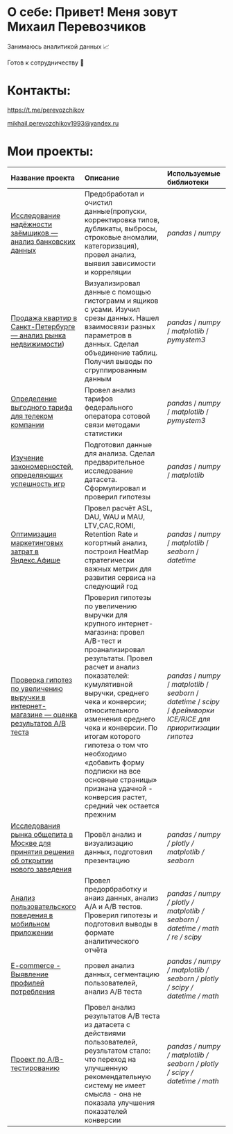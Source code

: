 # О себе: Привет! Меня зовут Михаил Перевозчиков
Занимаюсь аналитикой данных 📈

Готов к сотрудничеству 🤝
# Контакты:
https://t.me/perevozchikov

mikhail.perevozchikov1993@yandex.ru
# Мои проекты:
| Название проекта | Описание | Используемые библиотеки | 
| :---------------------- | :---------------------- | :---------------------- |
| [Исследование надёжности заёмщиков — анализ банковских данных](https://github.com/MikhailPerevozchikov/yandex_praktikum_projects/tree/main/1.%D0%98%D1%81%D1%81%D0%BB%D0%B5%D0%B4%D0%BE%D0%B2%D0%B0%D0%BD%D0%B8%D0%B5%20%D0%BD%D0%B0%D0%B4%D1%91%D0%B6%D0%BD%D0%BE%D1%81%D1%82%D0%B8%20%D0%B7%D0%B0%D1%91%D0%BC%D1%89%D0%B8%D0%BA%D0%BE%D0%B2) | Предобработал и очистил данные(пропуски, корректировка типов, дубликаты, выбросы, строковые аномалии, категоризация), провел анализ, выявил зависимости и корреляции| *pandas* / *numpy* |
| [Продажа квартир в Санкт-Петербурге — анализ рынка недвижимости](https://github.com/MikhailPerevozchikov/yandex_praktikum_projects/tree/main/2.%20%D0%9F%D1%80%D0%BE%D0%B4%D0%B0%D0%B6%D0%B0%20%D0%BA%D0%B2%D0%B0%D1%80%D1%82%D0%B8%D1%80%20%D0%B2%20%D0%A1%D0%B0%D0%BD%D0%BA%D1%82-%D0%9F%D0%B5%D1%82%D0%B5%D1%80%D0%B1%D1%83%D1%80%D0%B3%D0%B5%20%E2%80%94%20%D0%B0%D0%BD%D0%B0%D0%BB%D0%B8%D0%B7%20%D1%80%D1%8B%D0%BD%D0%BA%D0%B0%20%D0%BD%D0%B5%D0%B4%D0%B2%D0%B8%D0%B6%D0%B8%D0%BC%D0%BE%D1%81%D1%82%D0%B8)) | Визуализировал данные с помощью гистограмм и ящиков с усами. Изучил срезы данных. Нашел взаимосвязи разных параметров в данных. Сделал объединение таблиц. Получил выводы по сгруппированным данным| *pandas* / *numpy* / *matplotlib* / *pymystem3* |
| [Определение выгодного тарифа для телеком компании](https://github.com/MikhailPerevozchikov/yandex_praktikum_projects/tree/main/3.%20%D0%9E%D0%BF%D1%80%D0%B5%D0%B4%D0%B5%D0%BB%D0%B5%D0%BD%D0%B8%D0%B5%20%D0%B2%D1%8B%D0%B3%D0%BE%D0%B4%D0%BD%D0%BE%D0%B3%D0%BE%20%D1%82%D0%B0%D1%80%D0%B8%D1%84%D0%B0%20%D0%B4%D0%BB%D1%8F%20%D1%82%D0%B5%D0%BB%D0%B5%D0%BA%D0%BE%D0%BC%20%D0%BA%D0%BE%D0%BC%D0%BF%D0%B0%D0%BD%D0%B8%D0%B8) | Провел анализ тарифов федерального оператора сотовой связи методами статистики| *panda*s / *numpy* / *matplotlib* / *pymystem3* |
| [Изучение закономерностей, определяющих успешность игр](https://github.com/MikhailPerevozchikov/yandex_praktikum_projects/tree/main/4.%20%D0%98%D0%B7%D1%83%D1%87%D0%B5%D0%BD%D0%B8%D0%B5%20%D0%B7%D0%B0%D0%BA%D0%BE%D0%BD%D0%BE%D0%BC%D0%B5%D1%80%D0%BD%D0%BE%D1%81%D1%82%D0%B5%D0%B9%2C%20%D0%BE%D0%BF%D1%80%D0%B5%D0%B4%D0%B5%D0%BB%D1%8F%D1%8E%D1%89%D0%B8%D1%85%20%D1%83%D1%81%D0%BF%D0%B5%D1%88%D0%BD%D0%BE%D1%81%D1%82%D1%8C%20%D0%B8%D0%B3%D1%80) | Подготовил данные для анализа. Сделал предварительное исследование датасета. Сформулировал и проверил гипотезы|*pandas* / *numpy* / *matplotlib* |
| [Оптимизация маркетинговых затрат в Яндекс.Афише](https://github.com/MikhailPerevozchikov/yandex_praktikum_projects/tree/main/5.%20%D0%9E%D0%BF%D1%82%D0%B8%D0%BC%D0%B8%D0%B7%D0%B0%D1%86%D0%B8%D1%8F%20%D0%BC%D0%B0%D1%80%D0%BA%D0%B5%D1%82%D0%B8%D0%BD%D0%B3%D0%BE%D0%B2%D1%8B%D1%85%20%D0%B7%D0%B0%D1%82%D1%80%D0%B0%D1%82%20%D0%B2%20%D0%AF%D0%BD%D0%B4%D0%B5%D0%BA%D1%81.%D0%90%D1%84%D0%B8%D1%88%D0%B5) | Провел расчёт ASL, DAU, WAU и MAU, LTV,CAC,ROMI, Retention Rate и когортный анализ, построил HeatMap стратегически важных метрик для развития сервиса на следующий год|*pandas* / *numpy* / *matplotlib* / *seaborn* / *datetime* |
| [Проверка гипотез по увеличению выручки в интернет-магазине — оценка результатов A/B теста](https://github.com/MikhailPerevozchikov/yandex_praktikum_projects/tree/main/6.%20%D0%9F%D1%80%D0%BE%D0%B2%D0%B5%D1%80%D0%BA%D0%B0%20%D0%B3%D0%B8%D0%BF%D0%BE%D1%82%D0%B5%D0%B7%20%D0%BF%D0%BE%20%D1%83%D0%B2%D0%B5%D0%BB%D0%B8%D1%87%D0%B5%D0%BD%D0%B8%D1%8E%20%D0%B2%D1%8B%D1%80%D1%83%D1%87%D0%BA%D0%B8%20%D0%B2%20%D0%B8%D0%BD%D1%82%D0%B5%D1%80%D0%BD%D0%B5%D1%82-%D0%BC%D0%B0%D0%B3%D0%B0%D0%B7%D0%B8%D0%BD%D0%B5%20%E2%80%94%20%D0%BE%D1%86%D0%B5%D0%BD%D0%BA%D0%B0%20%D1%80%D0%B5%D0%B7%D1%83%D0%BB%D1%8C%D1%82%D0%B0%D1%82%D0%BE%D0%B2%20AB%20%D1%82%D0%B5%D1%81%D1%82%D0%B0) | Проверил гипотезы по увеличению выручки для крупного интернет-магазина: провел A/B-тест и проанализировал результаты. Провел расчет и анализ показателей: кумулятивной выручки, среднего чека и конверсии; относительного изменения среднего чека и конверсии. По итогам которого гипотеза о том что необходимо «добавить форму подписки на все основные страницы» признана удачной -  конверсия растет, средний чек остается прежним|*pandas* / *numpy* / *matplotlib* / *seaborn* / *datetime* / *scipy* / *фреймворки ICE/RICE для приоритизации гипотез* |
| [Исследования рынка общепита в Москве для принятия решения об открытии нового заведения](https://github.com/MikhailPerevozchikov/yandex_praktikum_projects/tree/main/7.%20%D0%98%D1%81%D1%81%D0%BB%D0%B5%D0%B4%D0%BE%D0%B2%D0%B0%D0%BD%D0%B8%D1%8F%20%D1%80%D1%8B%D0%BD%D0%BA%D0%B0%20%D0%BE%D0%B1%D1%89%D0%B5%D0%BF%D0%B8%D1%82%D0%B0%20%D0%B2%20%D0%9C%D0%BE%D1%81%D0%BA%D0%B2%D0%B5%20%D0%B4%D0%BB%D1%8F%20%D0%BF%D1%80%D0%B8%D0%BD%D1%8F%D1%82%D0%B8%D1%8F%20%D1%80%D0%B5%D1%88%D0%B5%D0%BD%D0%B8%D1%8F%20%D0%BE%D0%B1%20%D0%BE%D1%82%D0%BA%D1%80%D1%8B%D1%82%D0%B8%D0%B8%20%D0%BD%D0%BE%D0%B2%D0%BE%D0%B3%D0%BE%20%D0%B7%D0%B0%D0%B2%D0%B5%D0%B4%D0%B5%D0%BD%D0%B8%D1%8F) | Провёл анализ и визуализацию данных, подготовил презентацию |*pandas / numpy / plotly / matplotlib / seaborn* |
| [Анализ пользовательского поведения в мобильном приложении](https://github.com/MikhailPerevozchikov/yandex_praktikum_projects/tree/main/8.%20%D0%90%D0%BD%D0%B0%D0%BB%D0%B8%D0%B7%20%D0%BF%D0%BE%D0%BB%D1%8C%D0%B7%D0%BE%D0%B2%D0%B0%D1%82%D0%B5%D0%BB%D1%8C%D1%81%D0%BA%D0%BE%D0%B3%D0%BE%20%D0%BF%D0%BE%D0%B2%D0%B5%D0%B4%D0%B5%D0%BD%D0%B8%D1%8F%20%D0%B2%20%D0%BC%D0%BE%D0%B1%D0%B8%D0%BB%D1%8C%D0%BD%D0%BE%D0%BC%20%D0%BF%D1%80%D0%B8%D0%BB%D0%BE%D0%B6%D0%B5%D0%BD%D0%B8%D0%B8) | Провел предорбработку и анаиз данных, анализ А/А и А/В тестов. Проверил гипотезы и подготовил выводы в формате аналитического отчёта |*pandas / numpy / plotly / matplotlib / seaborn / datetime / math / re / scipy* |
| [E-commerce - Выявление профилей потребления](https://github.com/MikhailPerevozchikov/yandex_praktikum_projects/tree/main/10.1%20E-commerce%20-%20%D0%92%D1%8B%D1%8F%D0%B2%D0%BB%D0%B5%D0%BD%D0%B8%D0%B5%20%D0%BF%D1%80%D0%BE%D1%84%D0%B8%D0%BB%D0%B5%D0%B9%20%D0%BF%D0%BE%D1%82%D1%80%D0%B5%D0%B1%D0%BB%D0%B5%D0%BD%D0%B8%D1%8F) | провел анализ данных, сегментацию пользователей, анализ А/В теста |*pandas / numpy / matplotlib / seaborn / plotly / scipy / datetime / math* |
| [Проект по А/B-тестированию](https://github.com/MikhailPerevozchikov/yandex_praktikum_projects/tree/main/10.2%20%D0%9F%D1%80%D0%BE%D0%B5%D0%BA%D1%82%20%D0%BF%D0%BE%20%D0%90B-%D1%82%D0%B5%D1%81%D1%82%D0%B8%D1%80%D0%BE%D0%B2%D0%B0%D0%BD%D0%B8%D1%8E) | Провел анализ результатов А/В теста из датасета с действиями пользователей, реузльтатом стало: что переход на улучшенную рекомендательную систему не имеет смысла - она не показала улучшения показателей конверсии |*pandas / numpy / matplotlib / seaborn / plotly / scipy / datetime / math*  |
